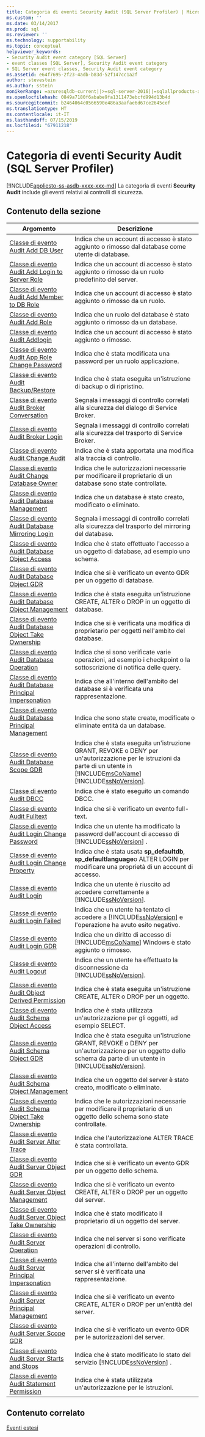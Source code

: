 ```yaml
---
title: Categoria di eventi Security Audit (SQL Server Profiler) | Microsoft Docs
ms.custom: ''
ms.date: 03/14/2017
ms.prod: sql
ms.reviewer: ''
ms.technology: supportability
ms.topic: conceptual
helpviewer_keywords:
- Security Audit event category [SQL Server]
- event classes [SQL Server], Security Audit event category
- SQL Server event classes, Security Audit event category
ms.assetid: e64f7695-2f23-4adb-b83d-52f147cc1a2f
author: stevestein
ms.author: sstein
monikerRange: =azuresqldb-current||>=sql-server-2016||=sqlallproducts-allversions||>=sql-server-linux-2017||=azuresqldb-mi-current
ms.openlocfilehash: 0849a7180f6ababe9fa1311473ebcfd994d13b4d
ms.sourcegitcommit: b2464064c0566590e486a3aafae6d67ce2645cef
ms.translationtype: HT
ms.contentlocale: it-IT
ms.lasthandoff: 07/15/2019
ms.locfileid: "67911218"
---
```

# <a name="security-audit-event-category-sql-server-profiler"></a>Categoria di eventi Security Audit (SQL Server Profiler)
[!INCLUDE[appliesto-ss-asdb-xxxx-xxx-md](../../includes/appliesto-ss-asdb-xxxx-xxx-md.md)]
  La categoria di eventi **Security Audit** include gli eventi relativi ai controlli di sicurezza.  
  
## <a name="in-this-section"></a>Contenuto della sezione  
  
|Argomento|Descrizione|  
|-----------|-----------------|  
|[Classe di evento Audit Add DB User](../../relational-databases/event-classes/audit-add-db-user-event-class.md)|Indica che un account di accesso è stato aggiunto o rimosso dal database come utente di database.|  
|[Classe di evento Audit Add Login to Server Role](../../relational-databases/event-classes/audit-add-login-to-server-role-event-class.md)|Indica che un account di accesso è stato aggiunto o rimosso da un ruolo predefinito del server.|  
|[Classe di evento Audit Add Member to DB Role](../../relational-databases/event-classes/audit-add-member-to-db-role-event-class.md)|Indica che un account di accesso è stato aggiunto o rimosso da un ruolo.|  
|[Classe di evento Audit Add Role](../../relational-databases/event-classes/audit-add-role-event-class.md)|Indica che un ruolo del database è stato aggiunto o rimosso da un database.|  
|[Classe di evento Audit Addlogin](../../relational-databases/event-classes/audit-addlogin-event-class.md)|Indica che un account di accesso è stato aggiunto o rimosso.|  
|[Classe di evento Audit App Role Change Password](../../relational-databases/event-classes/audit-app-role-change-password-event-class.md)|Indica che è stata modificata una password per un ruolo applicazione.|  
|[Classe di evento Audit Backup/Restore](../../relational-databases/event-classes/audit-backup-and-restore-event-class.md)|Indica che è stata eseguita un'istruzione di backup o di ripristino.|  
|[Classe di evento Audit Broker Conversation](../../relational-databases/event-classes/audit-broker-conversation-event-class.md)|Segnala i messaggi di controllo correlati alla sicurezza del dialogo di Service Broker.|  
|[Classe di evento Audit Broker Login](../../relational-databases/event-classes/audit-broker-login-event-class.md)|Segnala i messaggi di controllo correlati alla sicurezza del trasporto di Service Broker.|  
|[Classe di evento Audit Change Audit](../../relational-databases/event-classes/audit-change-audit-event-class.md)|Indica che è stata apportata una modifica alla traccia di controllo.|  
|[Classe di evento Audit Change Database Owner](../../relational-databases/event-classes/audit-change-database-owner-event-class.md)|Indica che le autorizzazioni necessarie per modificare il proprietario di un database sono state controllate.|  
|[Classe di evento Audit Database Management](../../relational-databases/event-classes/audit-database-management-event-class.md)|Indica che un database è stato creato, modificato o eliminato.|  
|[Classe di evento Audit Database Mirroring Login](../../relational-databases/event-classes/audit-database-mirroring-login-event-class.md)|Segnala i messaggi di controllo correlati alla sicurezza del trasporto del mirroring del database.|  
|[Classe di evento Audit Database Object Access](../../relational-databases/event-classes/audit-database-object-access-event-class.md)|Indica che è stato effettuato l'accesso a un oggetto di database, ad esempio uno schema.|  
|[Classe di evento Audit Database Object GDR](../../relational-databases/event-classes/audit-database-object-gdr-event-class.md)|Indica che si è verificato un evento GDR per un oggetto di database.|  
|[Classe di evento Audit Database Object Management](../../relational-databases/event-classes/audit-database-object-management-event-class.md)|Indica che è stata eseguita un'istruzione CREATE, ALTER o DROP in un oggetto di database.|  
|[Classe di evento Audit Database Object Take Ownership](../../relational-databases/event-classes/audit-database-object-take-ownership-event-class.md)|Indica che si è verificata una modifica di proprietario per oggetti nell'ambito del database.|  
|[Classe di evento Audit Database Operation](../../relational-databases/event-classes/audit-database-operation-event-class.md)|Indica che si sono verificate varie operazioni, ad esempio i checkpoint o la sottoscrizione di notifica delle query.|  
|[Classe di evento Audit Database Principal Impersonation](../../relational-databases/event-classes/audit-database-principal-impersonation-event-class.md)|Indica che all'interno dell'ambito del database si è verificata una rappresentazione.|  
|[Classe di evento Audit Database Principal Management](../../relational-databases/event-classes/audit-database-principal-management-event-class.md)|Indica che sono state create, modificate o eliminate entità da un database.|  
|[Classe di evento Audit Database Scope GDR](../../relational-databases/event-classes/audit-database-scope-gdr-event-class.md)|Indica che è stata eseguita un'istruzione GRANT, REVOKE o DENY per un'autorizzazione per le istruzioni da parte di un utente in [!INCLUDE[msCoName](../../includes/msconame-md.md)] [!INCLUDE[ssNoVersion](../../includes/ssnoversion-md.md)].|  
|[Classe di evento Audit DBCC](../../relational-databases/event-classes/audit-dbcc-event-class.md)|Indica che è stato eseguito un comando DBCC.|  
|[Classe di evento Audit Fulltext](../../relational-databases/event-classes/audit-fulltext-event-class.md)|Indica che si è verificato un evento full-text.|  
|[Classe di evento Audit Login Change Password](../../relational-databases/event-classes/audit-login-change-password-event-class.md)|Indica che un utente ha modificato la password dell'account di accesso di [!INCLUDE[ssNoVersion](../../includes/ssnoversion-md.md)] .|  
|[Classe di evento Audit Login Change Property](../../relational-databases/event-classes/audit-login-change-property-event-class.md)|Indica che è stata usata **sp_defaultdb**, **sp_defaultlanguage**o ALTER LOGIN per modificare una proprietà di un account di accesso.|  
|[Classe di evento Audit Login](../../relational-databases/event-classes/audit-login-event-class.md)|Indica che un utente è riuscito ad accedere correttamente a [!INCLUDE[ssNoVersion](../../includes/ssnoversion-md.md)].|  
|[Classe di evento Audit Login Failed](../../relational-databases/event-classes/audit-login-failed-event-class.md)|Indica che un utente ha tentato di accedere a [!INCLUDE[ssNoVersion](../../includes/ssnoversion-md.md)] e l'operazione ha avuto esito negativo.|  
|[Classe di evento Audit Login GDR](../../relational-databases/event-classes/audit-login-gdr-event-class.md)|Indica che un diritto di accesso di [!INCLUDE[msCoName](../../includes/msconame-md.md)] Windows è stato aggiunto o rimosso.|  
|[Classe di evento Audit Logout](../../relational-databases/event-classes/audit-logout-event-class.md)|Indica che un utente ha effettuato la disconnessione da [!INCLUDE[ssNoVersion](../../includes/ssnoversion-md.md)].|  
|[Classe di evento Audit Object Derived Permission](../../relational-databases/event-classes/audit-object-derived-permission-event-class.md)|Indica che è stata eseguita un'istruzione CREATE, ALTER o DROP per un oggetto.|  
|[Classe di evento Audit Schema Object Access](../../relational-databases/event-classes/audit-schema-object-access-event-class.md)|Indica che è stata utilizzata un'autorizzazione per gli oggetti, ad esempio SELECT.|  
|[Classe di evento Audit Schema Object GDR](../../relational-databases/event-classes/audit-schema-object-gdr-event-class.md)|Indica che è stata eseguita un'istruzione GRANT, REVOKE o DENY per un'autorizzazione per un oggetto dello schema da parte di un utente in [!INCLUDE[ssNoVersion](../../includes/ssnoversion-md.md)].|  
|[Classe di evento Audit Schema Object Management](../../relational-databases/event-classes/audit-schema-object-management-event-class.md)|Indica che un oggetto del server è stato creato, modificato o eliminato.|  
|[Classe di evento Audit Schema Object Take Ownership](../../relational-databases/event-classes/audit-schema-object-take-ownership-event-class.md)|Indica che le autorizzazioni necessarie per modificare il proprietario di un oggetto dello schema sono state controllate.|  
|[Classe di evento Audit Server Alter Trace](../../relational-databases/event-classes/audit-server-alter-trace-event-class.md)|Indica che l'autorizzazione ALTER TRACE è stata controllata.|  
|[Classe di evento Audit Server Object GDR](../../relational-databases/event-classes/audit-server-object-gdr-event-class.md)|Indica che si è verificato un evento GDR per un oggetto dello schema.|  
|[Classe di evento Audit Server Object Management](../../relational-databases/event-classes/audit-server-object-management-event-class.md)|Indica che si è verificato un evento CREATE, ALTER o DROP per un oggetto del server.|  
|[Classe di evento Audit Server Object Take Ownership](../../relational-databases/event-classes/audit-server-object-take-ownership-event-class.md)|Indica che è stato modificato il proprietario di un oggetto del server.|  
|[Classe di evento Audit Server Operation](../../relational-databases/event-classes/audit-server-operation-event-class.md)|Indica che nel server si sono verificate operazioni di controllo.|  
|[Classe di evento Audit Server Principal Impersonation](../../relational-databases/event-classes/audit-server-principal-impersonation-event-class.md)|Indica che all'interno dell'ambito del server si è verificata una rappresentazione.|  
|[Classe di evento Audit Server Principal Management](../../relational-databases/event-classes/audit-server-principal-management-event-class.md)|Indica che si è verificato un evento CREATE, ALTER o DROP per un'entità del server.|  
|[Classe di evento Audit Server Scope GDR](../../relational-databases/event-classes/audit-server-scope-gdr-event-class.md)|Indica che si è verificato un evento GDR per le autorizzazioni del server.|  
|[Classe di evento Audit Server Starts and Stops](../../relational-databases/event-classes/audit-server-starts-and-stops-event-class.md)|Indica che è stato modificato lo stato del servizio [!INCLUDE[ssNoVersion](../../includes/ssnoversion-md.md)] .|  
|[Classe di evento Audit Statement Permission](../../relational-databases/event-classes/audit-statement-permission-event-class.md)|Indica che è stata utilizzata un'autorizzazione per le istruzioni.|  
  
## <a name="related-content"></a>Contenuto correlato  
 [Eventi estesi](../../relational-databases/extended-events/extended-events.md)  
  
  
